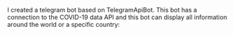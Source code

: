 I created a telegram bot based on TelegramApiBot. This bot has a connection to the COVID-19 data API and this bot can display all information around the world or a specific country:

